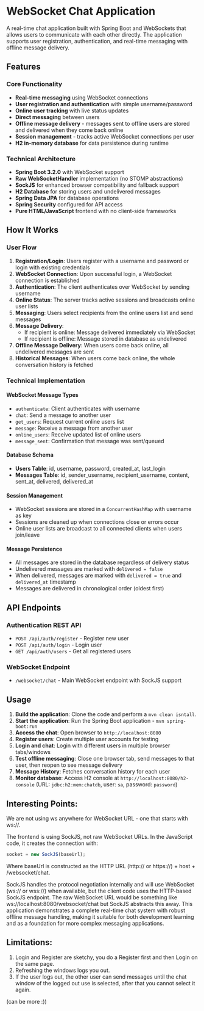 # WebSocket Chat Application

A real-time chat application built with Spring Boot and WebSockets that allows users to communicate with each other directly. The application supports user registration, authentication, and real-time messaging with offline message delivery.

## Features

### Core Functionality
- **Real-time messaging** using WebSocket connections
- **User registration and authentication** with simple username/password
- **Online user tracking** with live status updates
- **Direct messaging** between users
- **Offline message delivery** - messages sent to offline users are stored and delivered when they come back online
- **Session management** - tracks active WebSocket connections per user
- **H2 in-memory database** for data persistence during runtime

### Technical Architecture
- **Spring Boot 3.2.0** with WebSocket support
- **Raw WebSocketHandler** implementation (no STOMP abstractions)
- **SockJS** for enhanced browser compatibility and fallback support
- **H2 Database** for storing users and undelivered messages
- **Spring Data JPA** for database operations
- **Spring Security** configured for API access
- **Pure HTML/JavaScript** frontend with no client-side frameworks

## How It Works

### User Flow
1. **Registration/Login**: Users register with a username and password or login with existing credentials
2. **WebSocket Connection**: Upon successful login, a WebSocket connection is established
3. **Authentication**: The client authenticates over WebSocket by sending username
4. **Online Status**: The server tracks active sessions and broadcasts online user lists
5. **Messaging**: Users select recipients from the online users list and send messages
6. **Message Delivery**:
    - If recipient is online: Message delivered immediately via WebSocket
    - If recipient is offline: Message stored in database as undelivered
7. **Offline Message Delivery**: When users come back online, all undelivered messages are sent
8. **Historical Messages**: When users come back online, the whole conversation history is fetched

### Technical Implementation

#### WebSocket Message Types
- `authenticate`: Client authenticates with username
- `chat`: Send a message to another user
- `get_users`: Request current online users list
- `message`: Receive a message from another user
- `online_users`: Receive updated list of online users
- `message_sent`: Confirmation that message was sent/queued

#### Database Schema
- **Users Table**: id, username, password, created_at, last_login
- **Messages Table**: id, sender_username, recipient_username, content, sent_at, delivered, delivered_at

#### Session Management
- WebSocket sessions are stored in a `ConcurrentHashMap` with username as key
- Sessions are cleaned up when connections close or errors occur
- Online user lists are broadcast to all connected clients when users join/leave

#### Message Persistence
- All messages are stored in the database regardless of delivery status
- Undelivered messages are marked with `delivered = false`
- When delivered, messages are marked with `delivered = true` and `delivered_at` timestamp
- Messages are delivered in chronological order (oldest first)

## API Endpoints

### Authentication REST API
- `POST /api/auth/register` - Register new user
- `POST /api/auth/login` - Login user
- `GET /api/auth/users` - Get all registered users

### WebSocket Endpoint
- `/websocket/chat` - Main WebSocket endpoint with SockJS support

## Usage

1. **Build the application**: Clone the code and perform a ```mvn clean isntall```.
2. **Start the application**: Run the Spring Boot application - ```mvn spring-boot:run```
3. **Access the chat**: Open browser to `http://localhost:8080`
4. **Register users**: Create multiple user accounts for testing
5. **Login and chat**: Login with different users in multiple browser tabs/windows
6. **Test offline messaging**: Close one browser tab, send messages to that user, then reopen to see message delivery
7. **Message History**: Fetches conversation history for each user
8. **Monitor database**: Access H2 console at `http://localhost:8080/h2-console` (URL: `jdbc:h2:mem:chatdb`, user: `sa`, password: `password`)


## Interesting Points:
We are not using ws anywhere for WebSocket URL - one that starts with ws://.

The frontend is using SockJS, not raw WebSocket URLs. In the JavaScript code, it creates the connection with:
```javascript
socket = new SockJS(baseUrl);
```
Where baseUrl is constructed as the HTTP URL (http:// or https://) + host + /websocket/chat.

SockJS handles the protocol negotiation internally and will use WebSocket (ws:// or wss://) when available, but the client code uses the HTTP-based SockJS endpoint. The raw WebSocket URL would be something like ws://localhost:8080/websocket/chat but SockJS abstracts this away.
This application demonstrates a complete real-time chat system with robust offline message handling, making it suitable for both development learning and as a foundation for more complex messaging applications.

## Limitations: 
1. Login and Register are sketchy, you do a Register first and then Login on the same page.
2. Refreshing the windows logs you out.
3. If the user logs out, the other user can send messages until the chat window of the logged out use is selected, 
after that you cannot select it again.

(can be more :))
